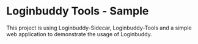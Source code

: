 # Loginbuddy Tools - Sample

This project is using Loginbuddy-Sidecar, Loginbuddy-Tools and a simple web application to demonstrate the usage of Loginbuddy.

